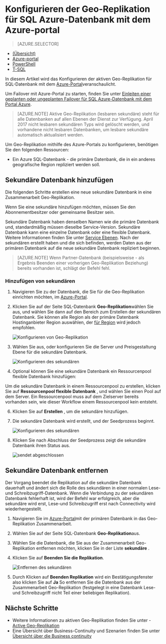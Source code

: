 <properties 
    pageTitle="Konfigurieren von Geo-Replikation für SQL Azure-Datenbank mit dem Portal Azure | Microsoft Azure" 
    description="Konfigurieren von Geo-Replikation für Azure SQL-Datenbank mit dem Azure-portal" 
    services="sql-database" 
    documentationCenter="" 
    authors="stevestein" 
    manager="jhubbard" 
    editor=""/>

<tags
    ms.service="sql-database"
    ms.devlang="NA"
    ms.topic="article"
    ms.tgt_pltfrm="NA"
    ms.workload="NA"
    ms.date="10/18/2016"
    ms.author="sstein"/>

# <a name="configure-geo-replication-for-azure-sql-database-with-the-azure-portal"></a>Konfigurieren der Geo-Replikation für SQL Azure-Datenbank mit dem Azure-portal


> [AZURE.SELECTOR]
- [(Übersicht)](sql-database-geo-replication-overview.md)
- [Azure-portal](sql-database-geo-replication-portal.md)
- [PowerShell](sql-database-geo-replication-powershell.md)
- [T-SQL](sql-database-geo-replication-transact-sql.md)

In diesem Artikel wird das Konfigurieren der aktiven Geo-Replikation für SQL-Datenbank mit dem [Azure-Portal](http://portal.azure.com)veranschaulicht.

Um Failover mit Azure-Portal zu starten, finden Sie unter [Einleiten einer geplanten oder ungeplanten Failover für SQL Azure-Datenbank mit dem Portal Azure](sql-database-geo-replication-failover-portal.md).

>[AZURE.NOTE] Aktive Geo-Replikation (lesbaren sekundäre) steht für alle Datenbanken auf allen Ebenen der Dienst zur Verfügung. April 2017 nicht lesbaren sekundären Typs wird gelöscht werden, und vorhandene nicht lesbaren Datenbanken, um lesbare sekundäre automatisch aktualisiert werden.

Um Geo-Replikation mithilfe des Azure-Portals zu konfigurieren, benötigen Sie den folgenden Ressourcen:

- Ein Azure SQL-Datenbank - die primäre Datenbank, die in ein anderes geografische Region repliziert werden soll.

## <a name="add-secondary-database"></a>Sekundäre Datenbank hinzufügen

Die folgenden Schritte erstellen eine neue sekundäre Datenbank in eine Zusammenarbeit Geo-Replikation.  

Wenn Sie eine sekundäre hinzufügen möchten, müssen Sie den Abonnementbesitzer oder gemeinsame Besitzer sein. 

Sekundäre Datenbank haben denselben Namen wie die primäre Datenbank und, standardmäßig müssen dieselbe Service-Version. Sekundäre Datenbank kann eine einzelne Datenbank oder eine flexible Datenbank. Weitere Informationen finden Sie unter [Service Ebenen](sql-database-service-tiers.md).
Nach der sekundären erstellt haben und die sich befinden, werden Daten aus der primären Datenbank auf die neue sekundäre Datenbank repliziert beginnen. 

> [AZURE.NOTE] Wenn Partner-Datenbank (beispielsweise - als Ergebnis Beenden einer vorherigen Geo-Replikation Beziehung) bereits vorhanden ist, schlägt der Befehl fehl.

### <a name="add-secondary"></a>Hinzufügen von sekundären

1. Navigieren Sie zu der Datenbank, die Sie für die Geo-Replikation einrichten möchten, im [Azure-Portal](http://portal.azure.com).
2. Klicken Sie auf der Seite SQL-Datenbank **Geo-Replikation**wählen Sie aus, und wählen Sie dann auf den Bereich zum Erstellen der sekundären Datenbank. Sie können alle Region als der primäre Datenbank Hostinganbieter Region auswählen, der [für Region](../best-practices-availability-paired-regions.md) wird jedoch empfohlen.

    ![Konfigurieren von Geo-Replikation](./media/sql-database-geo-replication-portal/configure-geo-replication.png)


4. Wählen Sie aus, oder konfigurieren Sie die Server und Preisgestaltung Ebene für die sekundäre Datenbank.

    ![Konfigurieren des sekundären](./media/sql-database-geo-replication-portal/create-secondary.png)

5. Optional können Sie eine sekundäre Datenbank ein Ressourcenpool flexible Datenbank hinzufügen:

 Um die sekundäre Datenbank in einem Ressourcenpool zu erstellen, klicken Sie auf **Ressourcenpool flexible Datenbank** , und wählen Sie einen Pool auf dem Server. Ein Ressourcenpool muss auf dem Zielserver bereits vorhanden sein, wie dieser Workflow einem Ressourcenpool kein entsteht.

6. Klicken Sie auf **Erstellen** , um die sekundäre hinzufügen.
 
6. Die sekundäre Datenbank wird erstellt, und der Seedprozess beginnt. 
 
    ![Konfigurieren des sekundären](./media/sql-database-geo-replication-portal/seeding0.png)

7. Klicken Sie nach Abschluss der Seedprozess zeigt die sekundäre Datenbank ihren Status aus.

    ![sendet abgeschlossen](./media/sql-database-geo-replication-portal/seeding-complete.png)


## <a name="remove-secondary-database"></a>Sekundäre Datenbank entfernen

Der Vorgang beendet die Replikation auf die sekundäre Datenbank dauerhaft und ändert sich die Rolle des sekundären in einer normalen Lese-und Schreibzugriff-Datenbank. Wenn die Verbindung zu der sekundären Datenbank fehlerhaft ist, wird der Befehl war erfolgreich, aber die sekundäre wird erst, Lese-und Schreibzugriff erst nach Connectivity wird wiederhergestellt.  

1. Navigieren Sie im [Azure-Portal](http://portal.azure.com)mit der primären Datenbank in das Geo-Replikation Zusammenarbeit.
2. Wählen Sie auf der Seite SQL-Datenbank **Geo-Replikation**aus.
3. Wählen Sie die Datenbank, die Sie aus der Zusammenarbeit Geo-Replikation entfernen möchten, klicken Sie in der Liste **sekundäre** .
4. Klicken Sie auf **Beenden Sie die Replikation**.

    ![Entfernen des sekundären](./media/sql-database-geo-replication-portal/remove-secondary.png)

5. Durch Klicken auf **Beenden Replikation** wird ein Bestätigungsfenster also klicken Sie auf **Ja** So entfernen Sie die Datenbank aus der Zusammenarbeit Geo-Replikation (festgelegt in eine Datenbank Lese-und Schreibzugriff nicht Teil einer beliebigen Replikation).


## <a name="next-steps"></a>Nächste Schritte

- Weitere Informationen zu aktiven Geo-Replikation finden Sie unter - [Active Geo-Replikation](sql-database-geo-replication-overview.md)
- Eine Übersicht über Business-Continuity und Szenarien finden Sie unter [Übersicht über die Business continuity](sql-database-business-continuity.md)

